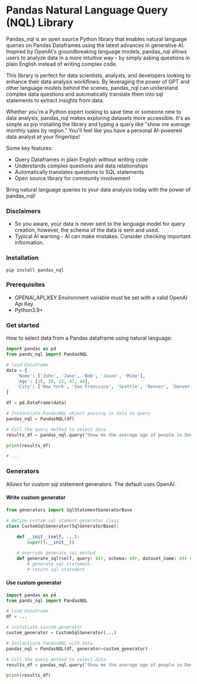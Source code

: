 # Pandas Natural Language Query (NQL) Library
Pandas_nql is an open source Python library that enables natural language queries on Pandas Dataframes using the latest advances in generative AI. Inspired by OpenAI's groundbreaking language models, pandas_nql allows users to analyze data in a more intuitive way - by simply asking questions in plain English instead of writing complex code.

This library is perfect for data scientists, analysts, and developers looking to enhance their data analysis workflows. By leveraging the power of GPT and other language models behind the scenes, pandas_nql can understand complex data questions and automatically translate them into sql statements to extract insights from data.

Whether you're a Python expert looking to save time or someone new to data analysis, pandas_nql makes exploring datasets more accessible. It's as simple as pip installing the library and typing a query like "show me average monthly sales by region." You'll feel like you have a personal AI-powered data analyst at your fingertips!

Some key features:

- Query Dataframes in plain English without writing code
- Understands complex questions and data relationships
- Automatically translates questions to SQL statements
- Open source library for community involvement

Bring natural language queries to your data analysis today with the power of pandas_nql!

### Disclaimers
- So you aware, your data is never sent to the language model for query creation, however, the schema of the data is sent and used. 
- Typical AI warning - AI can make mistakes. Consider checking important information.

### Installation
```
pip install pandas_nql
```

### Prerequisites
- OPENAI_API_KEY Environment variable must be set with a valid OpenAI Api Key
- Python3.9+

### Get started
How to select data from a Pandas dataframe using natural language:

```Python
import pandas as pd
from pands_nql import PandasNQL

# load Dataframe
data = {
    'Name': ['John', 'Jane', 'Bob', 'Jason', 'Mike'],
    'Age': [25, 30, 22, 47, 46],
    'City': ['New York', 'San Francisco', 'Seattle', 'Denver', 'Denver']
}

df = pd.DataFrame(data)

# Instantiate PandasNQL object passing in data to query
pandas_nql = PandasNQL(df)

# Call the query method to select data
results_df = pandas_nql.query("Show me the average age of people in Denver.")

print(results_df)

# ...

```

### Generators
Allows for custom sql statement generators. The default uses OpenAI.

#### Write custom generator

```Python
from generators import SqlStatementGeneratorBase

# define custom sql stement generator class
class CustomSqlGenerator(SqlGeneratorBase):
    
    def __init__(self, ...):
        super().__init__()        

    # override generate_sql method
    def generate_sql(self, query: str, schema: str, dataset_name: str = TEMP_VIEW_NAME) -> str:
        # generate sql statement
        # return sql statement
```

#### Use custom generator

```Python
import pandas as pd
from pands_nql import PandasNQL

# load Dataframe
df = ...

# instatiate custom generator
custom_generator = CustomSqlGenerator(...)

# Instantiate PandasNQL with data
pandas_nql = PandasNQL(df, generator=custom_generator)

# Call the query method to select data
results_df = pandas_nql.query("Show me the average age of people in Denver.")

print(results_df)
```